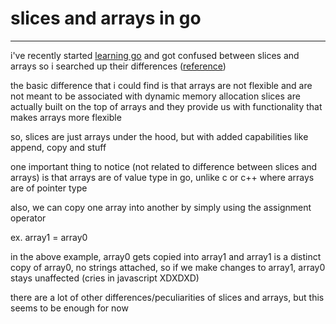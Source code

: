 # slices and arrays in go
---

i've recently started [learning go](https://gobyexample.com) and got confused between slices and arrays
so i searched up their differences \([reference](https://www.developer.com/languages/arrays-slices-golang/)\)

the basic difference that i could find is that arrays are not flexible and are not meant to be associated with dynamic memory allocation
slices are actually built on the top of arrays and they provide us with functionality that makes arrays more flexible

so, slices are just arrays under the hood, but with added capabilities like append, copy and stuff

one important thing to notice (not related to difference between slices and arrays) is that arrays are of value type in go, unlike c or c++ where arrays are of pointer type

also, we can copy one array into another by simply using the assignment operator

ex. array1 = array0

in the above example, array0 gets copied into array1
and array1 is a distinct copy of array0, no strings attached, so if we make changes to array1, array0 stays unaffected (cries in javascript XDXDXD)

there are a lot of other differences/peculiarities of slices and arrays, but this seems to be enough for now
